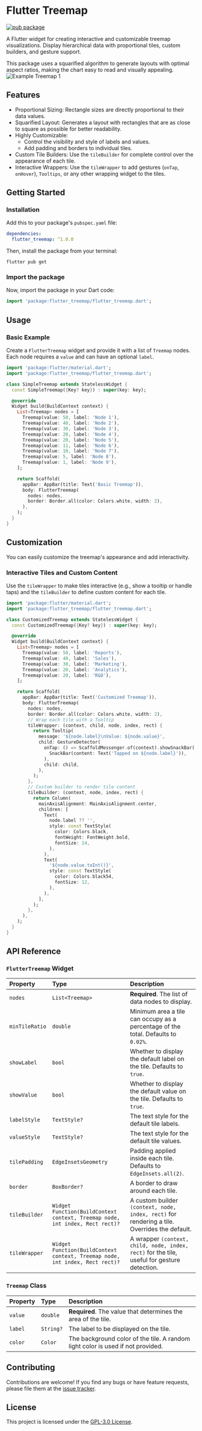 # Flutter Treemap
[![pub package](https://img.shields.io/pub/v/flutter_treemap.svg)](https://pub.dev/packages/flutter_treemap)

A Flutter widget for creating interactive and customizable treemap visualizations. Display hierarchical data with proportional tiles, custom builders, and gesture support.

This package uses a squarified algorithm to generate layouts with optimal aspect ratios, making the chart easy to read and visually appealing.
![Example Treemap 1](https://github.com/Harmanjaggi/flutter_treemap/blob/main/example/assets/treemap_example1.png?raw=true)

## Features

* Proportional Sizing: Rectangle sizes are directly proportional to their data values.
* Squarified Layout: Generates a layout with rectangles that are as close to square as possible for better readability.
* Highly Customizable:
    * Control the visibility and style of labels and values.
    * Add padding and borders to individual tiles.
* Custom Tile Builders: Use the `tileBuilder` for complete control over the appearance of each tile.
* Interactive Wrappers: Use the `tileWrapper` to add gestures (`onTap`, `onHover`), `Tooltips`, or any other wrapping widget to the tiles.

## Getting Started

### Installation
Add this to your package's `pubspec.yaml` file:
```yaml
dependencies:
  flutter_treemap: ^1.0.0
```

Then, install the package from your terminal:

```shell
flutter pub get
```

### Import the package
Now, import the package in your Dart code:
```dart
import 'package:flutter_treemap/flutter_treemap.dart';
```

## Usage

### Basic Example
Create a `FlutterTreemap` widget and provide it with a list of `Treemap` nodes. Each node requires a `value` and can have an optional `label`.

```dart
import 'package:flutter/material.dart';
import 'package:flutter_treemap/flutter_treemap.dart';

class SimpleTreemap extends StatelessWidget {
  const SimpleTreemap({Key? key}) : super(key: key);

  @override
  Widget build(BuildContext context) {
    List<Treemap> nodes = [
      Treemap(value: 50, label: 'Node 1'),
      Treemap(value: 40, label: 'Node 2'),
      Treemap(value: 30, label: 'Node 3'),
      Treemap(value: 20, label: 'Node 4'),
      Treemap(value: 20, label: 'Node 5'),
      Treemap(value: 11, label: 'Node 6'),
      Treemap(value: 10, label: 'Node 7'),
      Treemap(value: 5, label: 'Node 8'),
      Treemap(value: 1, label: 'Node 9'),
    ];

    return Scaffold(
      appBar: AppBar(title: Text('Basic Treemap')),
      body: FlutterTreemap(
        nodes: nodes,
        border: Border.all(color: Colors.white, width: 2),
      ),
    );
  }
}
```

## Customization

You can easily customize the treemap's appearance and add interactivity.

### Interactive Tiles and Custom Content

Use the `tileWrapper` to make tiles interactive (e.g., show a tooltip or handle taps) and the `tileBuilder` to define custom content for each tile.

```dart
import 'package:flutter/material.dart';
import 'package:flutter_treemap/flutter_treemap.dart';

class CustomizedTreemap extends StatelessWidget {
  const CustomizedTreemap({Key? key}) : super(key: key);

  @override
  Widget build(BuildContext context) {
    List<Treemap> nodes = [
      Treemap(value: 50, label: 'Reports'),
      Treemap(value: 40, label: 'Sales'),
      Treemap(value: 30, label: 'Marketing'),
      Treemap(value: 20, label: 'Analytics'),
      Treemap(value: 20, label: 'R&D'),
    ];

    return Scaffold(
      appBar: AppBar(title: Text('Customized Treemap')),
      body: FlutterTreemap(
        nodes: nodes,
        border: Border.all(color: Colors.white, width: 2),
        // Wrap each tile with a Tooltip
        tileWrapper: (context, child, node, index, rect) {
          return Tooltip(
            message: '${node.label}\nValue: ${node.value}',
            child: GestureDetector(
              onTap: () => ScaffoldMessenger.of(context).showSnackBar(
                SnackBar(content: Text('Tapped on ${node.label}')),
              ),
              child: child,
            ),
          );
        },
        // Custom builder to render tile content
        tileBuilder: (context, node, index, rect) {
          return Column(
            mainAxisAlignment: MainAxisAlignment.center,
            children: [
              Text(
                node.label ?? '',
                style: const TextStyle(
                  color: Colors.black,
                  fontWeight: FontWeight.bold,
                  fontSize: 14,
                ),
              ),
              Text(
                '${node.value.toInt()}',
                style: const TextStyle(
                  color: Colors.black54,
                  fontSize: 12,
                ),
              ),
            ],
          );
        },
      ),
    );
  }
}
```

## API Reference

### `FlutterTreemap` Widget
| Property       | Type                | Description                                                                          |
| :------------- | :------------------ | :----------------------------------------------------------------------------------- |
| `nodes`        | `List<Treemap>`     | **Required**. The list of data nodes to display.                                     |
| `minTileRatio` | `double`            | Minimum area a tile can occupy as a percentage of the total. Defaults to `0.02%`.     |
| `showLabel`    | `bool`              | Whether to display the default label on the tile. Defaults to `true`.                |
| `showValue`    | `bool`              | Whether to display the default value on the tile. Defaults to `true`.                |
| `labelStyle`   | `TextStyle?`        | The text style for the default tile labels.                                          |
| `valueStyle`   | `TextStyle?`        | The text style for the default tile values.                                          |
| `tilePadding`  | `EdgeInsetsGeometry`| Padding applied inside each tile. Defaults to `EdgeInsets.all(2)`.                   |
| `border`       | `BoxBorder?`        | A border to draw around each tile.                                                   |
| `tileBuilder`  | `Widget Function(BuildContext context, Treemap node, int index, Rect rect)?`| A custom builder `(context, node, index, rect)` for rendering a tile. Overrides the default. |
| `tileWrapper`  | `Widget Function(BuildContext context, Treemap node, int index, Rect rect)?`| A wrapper `(context, child, node, index, rect)` for the tile, useful for gesture detection. |

### `Treemap` Class
| Property | Type      | Description                                                                     |
| :------- | :-------- | :------------------------------------------------------------------------------ |
| `value`  | `double`  | **Required**. The value that determines the area of the tile.                   |
| `label`  | `String?` | The label to be displayed on the tile.                                          |
| `color`  | `Color`   | The background color of the tile. A random light color is used if not provided. |

## Contributing

Contributions are welcome! If you find any bugs or have feature requests, please file them at the [issue tracker].

## License

This project is licensed under the [GPL-3.0 License](LICENSE).

[issue tracker]: https://github.com/Harmanjaggi/flutter_treemap/issues
